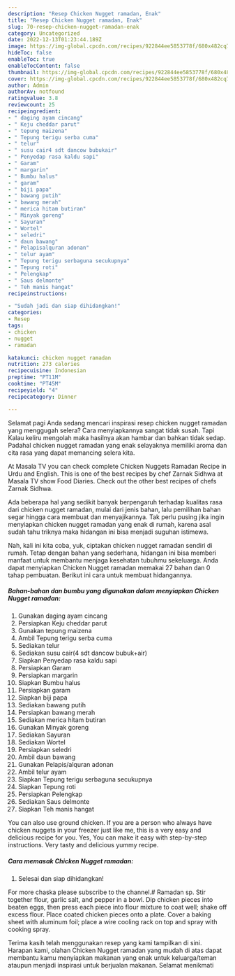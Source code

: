 ```yaml
---
description: "Resep Chicken Nugget ramadan, Enak"
title: "Resep Chicken Nugget ramadan, Enak"
slug: 70-resep-chicken-nugget-ramadan-enak
category: Uncategorized
date: 2022-12-13T01:23:44.189Z
image: https://img-global.cpcdn.com/recipes/922844ee5853778f/680x482cq70/chicken-nugget-ramadan-foto-resep-utama.jpg
hideToc: false
enableToc: true
enableTocContent: false
thumbnail: https://img-global.cpcdn.com/recipes/922844ee5853778f/680x482cq70/chicken-nugget-ramadan-foto-resep-utama.jpg
cover: https://img-global.cpcdn.com/recipes/922844ee5853778f/680x482cq70/chicken-nugget-ramadan-foto-resep-utama.jpg
author: Admin
authorAv: notfound
ratingvalue: 3.8
reviewcount: 25
recipeingredient:
- " daging ayam cincang"
- " Keju cheddar parut"
- " tepung maizena"
- " Tepung terigu serba cuma"
- " telur"
- " susu cair4 sdt dancow bubukair"
- " Penyedap rasa kaldu sapi"
- " Garam"
- " margarin"
- " Bumbu halus"
- " garam"
- " biji papa"
- " bawang putih"
- " bawang merah"
- " merica hitam butiran"
- " Minyak goreng"
- " Sayuran"
- " Wortel"
- " seledri"
- " daun bawang"
- " Pelapisalquran adonan"
- " telur ayam"
- " Tepung terigu serbaguna secukupnya"
- " Tepung roti"
- " Pelengkap"
- " Saus delmonte"
- " Teh manis hangat"
recipeinstructions:

- "Sudah jadi dan siap dihidangkan!"
categories:
- Resep
tags:
- chicken
- nugget
- ramadan

katakunci: chicken nugget ramadan 
nutrition: 273 calories
recipecuisine: Indonesian
preptime: "PT11M"
cooktime: "PT45M"
recipeyield: "4"
recipecategory: Dinner

---
```



Selamat pagi Anda sedang mencari inspirasi resep chicken nugget ramadan yang menggugah selera? Cara menyiapkannya sangat tidak susah. Tapi Kalau keliru mengolah maka hasilnya akan hambar dan bahkan tidak sedap. Padahal chicken nugget ramadan yang enak selayaknya memiliki aroma dan cita rasa yang dapat memancing selera kita.


At Masala TV you can check complete Chicken Nuggets Ramadan Recipe in Urdu and English. This is one of the best recipes by chef Zarnak Sidhwa at Masala TV show Food Diaries. Check out the other best recipes of chefs Zarnak Sidhwa.

Ada beberapa hal yang sedikit banyak berpengaruh terhadap kualitas rasa dari chicken nugget ramadan, mulai dari jenis bahan, lalu pemilihan bahan segar hingga cara membuat dan menyajikannya. Tak perlu pusing jika ingin menyiapkan chicken nugget ramadan yang enak di rumah, karena asal sudah tahu triknya maka hidangan ini bisa menjadi suguhan istimewa.


Nah, kali ini kita coba, yuk, ciptakan chicken nugget ramadan sendiri di rumah. Tetap dengan bahan yang sederhana, hidangan ini bisa memberi manfaat untuk membantu menjaga kesehatan tubuhmu sekeluarga. Anda dapat menyiapkan Chicken Nugget ramadan memakai 27 bahan dan 0 tahap pembuatan. Berikut ini cara untuk membuat hidangannya.

<!--inarticleads1-->

##### Bahan-bahan dan bumbu yang digunakan dalam menyiapkan Chicken Nugget ramadan:

1. Gunakan  daging ayam cincang
1. Persiapkan  Keju cheddar parut
1. Gunakan  tepung maizena
1. Ambil  Tepung terigu serba cuma
1. Sediakan  telur
1. Sediakan  susu cair(4 sdt dancow bubuk+air)
1. Siapkan  Penyedap rasa kaldu sapi
1. Persiapkan  Garam
1. Persiapkan  margarin
1. Siapkan  Bumbu halus
1. Persiapkan  garam
1. Siapkan  biji papa
1. Sediakan  bawang putih
1. Persiapkan  bawang merah
1. Sediakan  merica hitam butiran
1. Gunakan  Minyak goreng
1. Sediakan  Sayuran
1. Sediakan  Wortel
1. Persiapkan  seledri
1. Ambil  daun bawang
1. Gunakan  Pelapis/alquran adonan
1. Ambil  telur ayam
1. Siapkan  Tepung terigu serbaguna secukupnya
1. Siapkan  Tepung roti
1. Persiapkan  Pelengkap
1. Sediakan  Saus delmonte
1. Siapkan  Teh manis hangat


You can also use ground chicken. If you are a person who always have chicken nuggets in your freezer just like me, this is a very easy and delicious recipe for you. Yes, You can make it easy with step-by-step instructions. Very tasty and delicious yummy recipe. 

<!--inarticleads2-->

##### Cara memasak Chicken Nugget ramadan:


1. Selesai dan siap dihidangkan!

For more chaska please subscribe to the channel.# Ramadan sp. Stir together flour, garlic salt, and pepper in a bowl. Dip chicken pieces into beaten eggs, then press each piece into flour mixture to coat well; shake off excess flour. Place coated chicken pieces onto a plate. Cover a baking sheet with aluminum foil; place a wire cooling rack on top and spray with cooking spray. 

Terima kasih telah menggunakan resep yang kami tampilkan di sini. Harapan kami, olahan Chicken Nugget ramadan yang mudah di atas dapat membantu kamu menyiapkan makanan yang enak untuk keluarga/teman ataupun menjadi inspirasi untuk berjualan makanan. Selamat menikmati
